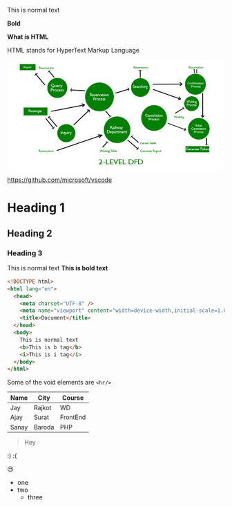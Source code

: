This is normal text

**Bold**

**What is HTML**

HTML stands for HyperText Markup Language

![Image not loading](images/Level-2.jpg)

https://github.com/microsoft/vscode

# Heading 1

## Heading 2

### Heading 3

This is normal text
<b>This is bold text</b>

```html
<!DOCTYPE html>
<html lang="en">
  <head>
    <meta charset="UTF-8" />
    <meta name="viewport" content="width=device-width,initial-scale=1.0" />
    <title>Document</title>
  </head>
  <body>
    This is normal text
    <b>This is b tag</b>
    <i>This is i tag</i>
  </body>
</html>
```

Some of the void elements are `<hr/>`

| Name  | City   | Course   |
| ----- | ------ | -------- |
| Jay   | Rajkot | WD       |
| Ajay  | Surat  | FrontEnd |
| Sanay | Baroda | PHP      |

> Hey

:) :(

😒

- one
- two
  - three
